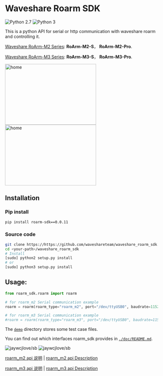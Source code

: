# Waveshare Roarm SDK

![Python 2.7](https://img.shields.io/badge/Python-v2.7%5E-green?logo=python)
![Python 3](https://img.shields.io/badge/Python-v3%5E-green?logo=python)

This is a python API for serial or http communication with waveshare roarm and controlling it.

[Waveshare RoArm-M2 Series](https://www.waveshare.com/roarm-m2-s.htm): **RoArm-M2-S**， **RoArm-M2-Pro**.

[Waveshare RoArm-M3 Series](https://www.waveshare.com/roarm-m3.htm): **RoArm-M3-S**， **RoArm-M3-Pro**.

<a href="https://www.waveshare.com/roarm-m2-s.htm">
    <img src="./images/roarm_m2.png" alt="home" width="300" height="200"/>
</a>
<a href="https://www.waveshare.com/roarm-m3.htm">
    <img src="./images/roarm_m3.png" alt="home" width="300" height="200"/>
</a>

## Installation
### Pip install

```bash
pip install roarm-sdk==0.0.11
```

### Source code

```bash
git clone https://https://github.com/waveshareteam/waveshare_roarm_sdk.git <your-path>
cd <your-path>/waveshare_roarm_sdk
# Install
[sudo] python2 setup.py install
# or
[sudo] python3 setup.py install
```

## Usage:

```python
from roarm_sdk.roarm import roarm

# for roarm_m2 Serial communication example
roarm = roarm(roarm_type="roarm_m2", port="/dev/ttyUSB0", baudrate=115200)

# for roarm_m3 Serial communication example
#roarm = roarm(roarm_type="roarm_m3", port="/dev/ttyUSB0", baudrate=115200)
```

The [`demo`](./demo) directory stores some test case files.

You can find out which interfaces roarm_sdk provides in [`./doc/README.md`](./doc/RADME.md).

![jaywcjlove/sb](https://jaywcjlove.github.io/sb/lang/chinese.svg)   ![jaywcjlove/sb](https://jaywcjlove.github.io/sb/lang/english.svg)

[roarm_m2 api 说明](./doc/roarm_m2_zh.md) | [roarm_m2 api Description](./doc/roarm_m2_en.md)

[roarm_m3 api 说明](./doc/roarm_m3_zh.md) | [roarm_m3 api Description](./doc/roarm_m3_en.md)